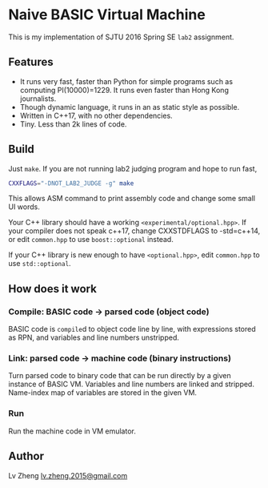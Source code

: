 # Naive BASIC Virtual Machine

This is my implementation of SJTU 2016 Spring SE `lab2` assignment.

## Features

 - It runs very fast, faster than Python for simple programs such as computing
   PI(10000)=1229. It runs even faster than Hong Kong journalists.
 - Though dynamic language, it runs in an as static style as possible.
 - Written in C++17, with no other dependencies.
 - Tiny. Less than 2k lines of code.

## Build

Just `make`. If you are not running lab2 judging program and hope to run fast,
```sh
CXXFLAGS="-DNOT_LAB2_JUDGE -g" make
```
This allows ASM command to print assembly code and change some small UI words.

Your C++ library should have a working `<experimental/optional.hpp>`.  If your
compiler does not speak c++17, change CXXSTDFLAGS to -std=c++14, or edit
`common.hpp` to use `boost::optional` instead.

If your C++ library is new enough to have `<optional.hpp>`, edit `common.hpp`
to use `std::optional`.

## How does it work

### Compile: BASIC code -> parsed code (object code)

BASIC code is `compile`d to object code line by line, with expressions stored
as RPN, and variables and line numbers unstripped.

### Link: parsed code -> machine code (binary instructions)

Turn parsed code to binary code that can be run directly by a given instance of
BASIC VM. Variables and line numbers are linked and stripped. Name-index map of
variables are stored in the given VM.

### Run

Run the machine code in VM emulator.

## Author

Lv Zheng <lv.zheng.2015@gmail.com>
